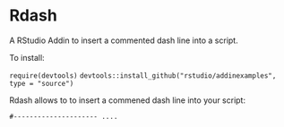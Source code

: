 # Rdash
A RStudio Addin to insert a commented dash line into a script.

To install: 

`require(devtools)`
`devtools::install_github("rstudio/addinexamples", type = "source")`

Rdash allows to to insert a commened dash line into your script:

`#--------------------- ....`

